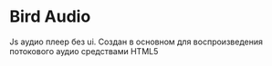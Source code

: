 # Bird Audio

Js аудио плеер без ui. Создан в основном для воспроизведения потокового аудио средствами HTML5